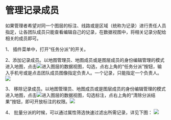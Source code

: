 # 管理记录成员

如果管理者希望对同一个图层的标注、线路或是区域（统称为记录）进行责任人员指定，让各团队成员只能查看编辑自己的记录，在数据视图中，将相关记录分配给相关的成员即可。

1、 插件菜单中，打开“任务分派”的开关。

2、添加记录成员。以地图管理员、地图成员或是图层成员的身份编辑管理的模式进入地图，点击![](http://pic.dituwuyou.com/map%2Fpicture%2Fdatalist.png)进入图层的数据视图，勾选，点右上角的“任务分派”按钮，输入手机号或是点击团队成员图像指定负责人。一个记录，只能指定一个负责人。![](http://pic.dituwuyou.com/map%2Fpicture%2Fassigntask.png)

3、 移除记录成员。以地图管理员、地图成员或是图层成员的身份编辑管理的模式进入地图，点击![](http://pic.dituwuyou.com/map%2Fpicture%2Fdatalist.png)进入图层的数据视图，勾选标注，点右上角的“清除分派结果”按钮，即可开放标注的权限。![](http://pic.dituwuyou.com/map%2Fpicture%2Ffreetask.png)

4、 批量分派的时候，可以通过属性筛选快速过滤出所需记录，详见下图：
![](http://pic.dituwuyou.com/map%2Fpicture%2Fselect-feature.png)



